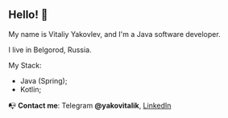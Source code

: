 ## Hello! 👋
My name is Vitaliy Yakovlev, and I'm a Java software developer.

I live in Belgorod, Russia. 

My Stack:
- Java (Spring);
- Kotlin;


📭 **Contact me**: Telegram **@yakovitalik**, 
[LinkedIn](https://www.linkedin.com/in/yakovitalik/)

<!--
**yakovitalik/yakovitalik** is a ✨ _special_ ✨ repository because its `README.md` (this file) appears on your GitHub profile.

Here are some ideas to get you started:

- 🔭 I’m currently working on MyProect - The Personal Organazer
- 🌱 I’m currently learning c# .net, asp.net

If you want to invite me to work in your company, please contact me by e-mail: yakovitalik@mail.
-->
